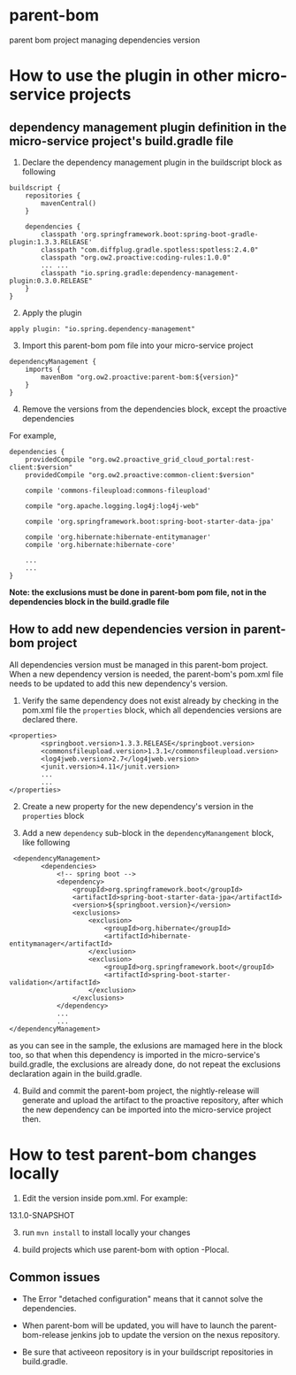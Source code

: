# parent-bom
parent bom project managing dependencies version

# How to use the plugin in other micro-service projects
## dependency management plugin definition in the micro-service project's build.gradle file

1. Declare the dependency management plugin in the buildscript block as following

```
buildscript {
    repositories {
        mavenCentral()
    }

    dependencies {
        classpath 'org.springframework.boot:spring-boot-gradle-plugin:1.3.3.RELEASE'
        classpath "com.diffplug.gradle.spotless:spotless:2.4.0"
        classpath "org.ow2.proactive:coding-rules:1.0.0"
        ... ...
        classpath "io.spring.gradle:dependency-management-plugin:0.3.0.RELEASE"
    }
}
```

2. Apply the plugin
```
apply plugin: "io.spring.dependency-management"
```

3. Import this parent-bom pom file into your micro-service project
```
dependencyManagement {
    imports {
        mavenBom "org.ow2.proactive:parent-bom:${version}"
    }
}
```

4. Remove the versions from the dependencies block, except the proactive dependencies

For example,

```
dependencies {
    providedCompile "org.ow2.proactive_grid_cloud_portal:rest-client:$version"
    providedCompile "org.ow2.proactive:common-client:$version"

    compile 'commons-fileupload:commons-fileupload'

    compile "org.apache.logging.log4j:log4j-web"

    compile 'org.springframework.boot:spring-boot-starter-data-jpa'

    compile 'org.hibernate:hibernate-entitymanager'
    compile 'org.hibernate:hibernate-core'
    
    ...
    ...
}
```

**Note: the exclusions must be done in parent-bom pom file, not in the dependencies block in the build.gradle file**

## How to add new dependencies version in parent-bom project
All dependencies version must be managed in this parent-bom project. When a new dependency version is needed, the parent-bom's pom.xml file needs to be updated to add this new dependency's version.

1. Verify the same dependency does not exist already by checking in the pom.xml file the ```properties``` block, which all dependencies versions are declared there.
```
<properties>
        <springboot.version>1.3.3.RELEASE</springboot.version>
        <commonsfileupload.version>1.3.1</commonsfileupload.version>
        <log4jweb.version>2.7</log4jweb.version>
        <junit.version>4.11</junit.version>
        ...
        ...
</properties>        
```

2. Create a new property for the new dependency's version in the ```properties``` block

3. Add a new ```dependency``` sub-block in the ```dependencyManangement``` block, like following

```
 <dependencyManagement>
        <dependencies>
            <!-- spring boot -->
            <dependency>
                <groupId>org.springframework.boot</groupId>
                <artifactId>spring-boot-starter-data-jpa</artifactId>
                <version>${springboot.version}</version>
                <exclusions>
                    <exclusion>
                        <groupId>org.hibernate</groupId>
                        <artifactId>hibernate-entitymanager</artifactId>
                    </exclusion>
                    <exclusion>
                        <groupId>org.springframework.boot</groupId>
                        <artifactId>spring-boot-starter-validation</artifactId>
                    </exclusion>
                </exclusions>
            </dependency>
            ...
            ...
</dependencyManagement>            
```
as you can see in the sample, the exlusions are mamaged here in the block too, so that when this dependency is imported in the micro-service's build.gradle, the exclusions are already done, do not repeat the exclusions declaration again in the build.gradle.

4. Build and commit the parent-bom project, the nightly-release will generate and upload the artifact to the proactive repository, after which the new dependency can be imported into the micro-service project then.

# How to test parent-bom changes locally

1. Edit the version inside pom.xml. For example:

<version>13.1.0-SNAPSHOT</version>

3. run `mvn install` to install locally your changes

4. build projects which use parent-bom with option -Plocal.

## Common issues

- The Error "detached configuration" means that it cannot solve the dependencies.

- When parent-bom will be updated, you will have to launch the parent-bom-release jenkins job to update the version on the nexus repository.

- Be sure that activeeon repository is in your buildscript repositories in build.gradle.
